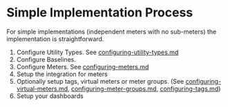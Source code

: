 # Simple Implementation Process

For simple implementations (independent meters with no sub-meters) the implementation is straightforward.



1. Configure Utility Types. See [configuring-utility-types.md](../getting-started/configuring-the-application/configuring-utility-types.md "mention")
2. Configure Baselines.
3. Configure Meters. See [configuring-meters.md](../getting-started/configuring-the-application/configuring-meters.md "mention")
4. Setup the integration for meters
5. Optionally setup tags, virtual meters or meter groups. (See [configuring-virtual-meters.md](../getting-started/configuring-the-application/configuring-virtual-meters.md "mention"), [configuring-meter-groups.md](../getting-started/configuring-the-application/configuring-meter-groups.md "mention"), [configuring-tags.md](../getting-started/configuring-the-application/configuring-tags.md "mention"))
6. Setup your dashboards

